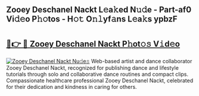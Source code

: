 ## Zooey Deschanel Nackt L𝚎a𝚔ed N𝚞𝚍e - Part-af0 Vi𝚍𝚎o P𝚑𝚘tos - H𝚘𝚝 O𝚗𝚕yf𝚊ns L𝚎a𝚔s ypbzF

# <h2><a href="http://kfa998.oniu.top/?m=Zooey+Deschanel+Nackt">🔗👉 🔴 Zooey Deschanel Nackt P𝚑ot𝚘𝚜 V𝚒d𝚎o</a></h2>

[![Zooey Deschanel Nackt Nu𝚍e𝚜](https://i.imgur.com/0qMVB7G.gif)](http://kfa998.oniu.top/?m=Zooey+Deschanel+Nackt)
Web-based artist and dance collaborator Zooey Deschanel Nackt, recognized for publishing dance and lifestyle tutorials through solo and collaborative dance routines and compact clips. Compassionate healthcare professional Zooey Deschanel Nackt, celebrated for their dedication and kindness in caring for others.  
